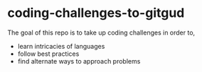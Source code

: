 # coding-challenges-to-gitgud

The goal of this repo is to take up coding challenges in order to,
- learn intricacies of languages
- follow best practices
- find alternate ways to approach problems
